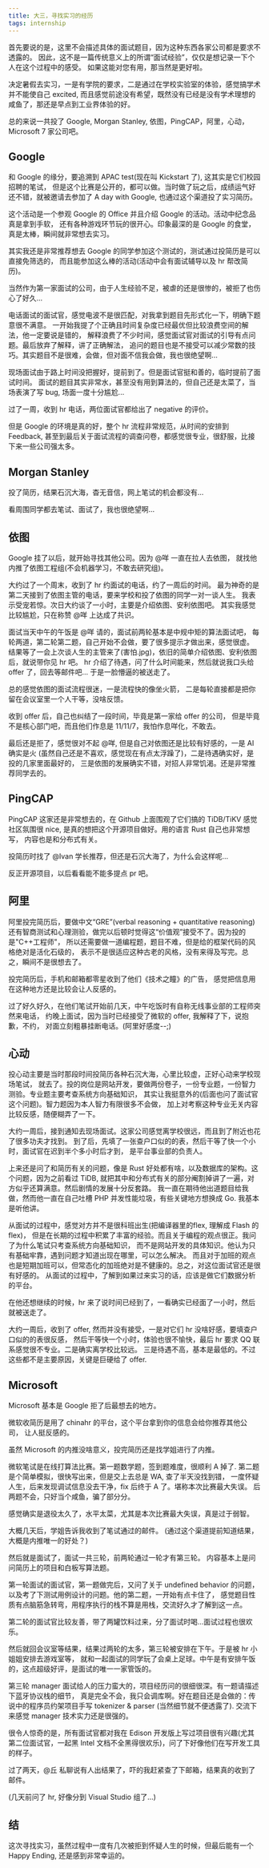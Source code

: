 ```yaml
---
title: 大三，寻找实习的经历
tags: internship
---
```


首先要说的是，这里不会描述具体的面试题目，因为这种东西各家公司都是要求不透露的。
因此，这不是一篇传统意义上的所谓“面试经验”，仅仅是想记录一下个人在这个过程中的感受。
如果这能对您有用，那当然是更好啦。

决定暑假去实习，一是有学院的要求，二是通过在学校实验室的体验，感觉搞学术并不能使自己
excited, 而且感觉前途没有希望，既然没有已经是没有学术理想的咸鱼了，那还是早点到工业界体验的好。

总的来说一共投了 Google, Morgan Stanley, 依图，PingCAP，阿里，心动，Microsoft
7 家公司吧。

## Google

和 Google 的缘分，要追溯到 APAC test(现在叫 Kickstart 了), 这其实是它们校园招聘的笔试，
但是这个比赛是公开的，都可以做。当时做了玩之后，成绩运气好还不错，就被邀请去参加了 A day with
Google, 也通过这个渠道投了实习简历。

这个活动是一个参观 Google 的 Office 并且介绍 Google 的活动。活动中纪念品真是拿到手软，
还有各种游戏环节玩的很开心。印象最深的是 Google 的食堂，真是太棒，瞬间就非常想去实习。

其实我还是非常推荐想去 Google 的同学参加这个测试的，测试通过投简历是可以直接免筛选的，
而且能参加这么棒的活动(活动中会有面试辅导以及 hr 帮改简历)。

当然作为第一家面试的公司，由于人生经验不足，被虐的还是很惨的，被拒了也伤心了好久...

电话面试的面试官，感觉电波不是很匹配，对我拿到题目先形式化一下，明确下题意很不满意。
一开始我提了个正确且时间复杂度已经最优但比较浪费空间的解法，他一定要说是错的，
解释浪费了不少时间，感觉面试官对面试的引导有点问题。最后放弃了解释，讲了正确解法，
追问的题目也是不接受可以减少常数的技巧。其实题目不是很难，会做，但对面不信我会做，我也很绝望啊...

现场面试由于路上时间没把握好，提前到了。但是面试官挺和善的，临时提前了面试时间。
面试的题目其实非常水，甚至没有用到算法的，但自己还是太菜了，当场表演了写 bug,
场面一度十分尴尬...

过了一周，收到 hr 电话，两位面试官都给出了 negative 的评价。

但是 Google 的环境是真的好，整个 hr 流程非常规范，从时间的安排到 Feedback,
甚至到最后关于面试流程的调查问卷，都感觉很专业，很舒服，比接下来一些公司强太多。

## Morgan Stanley

投了简历，结果石沉大海，杳无音信，网上笔试的机会都没有...

看周围同学都去笔试、面试了，我也很绝望啊...

## 依图

Google 挂了以后，就开始寻找其他公司。因为 @咩 一直在拉人去依图，
就找他内推了依图工程组(不会机器学习，不敢去研究组)。

大约过了一个周末，收到了 hr 约面试的电话，约了一周后的时间。
最为神奇的是第二天接到了依图主管的电话，要来学校和投了依图的同学一对一谈人生。
我表示受宠若惊。次日大约谈了一小时，主要是介绍依图、安利依图吧。
其实我感觉比较尴尬，只在称赞 @咩 上达成了共识。

面试当天中午的午饭是 @咩 请的，面试前两轮基本是中规中矩的算法面试吧，
每轮两道，第二轮第二题，自己开始不会做，要了很多提示才做出来，感觉很虚。
结果等了一会上次谈人生的主管来了(害怕.jpg)，依旧的简单介绍依图、安利依图后，就说带你见 hr 吧。
hr 介绍了待遇，问了什么时间能来，然后就说我口头给 offer 了，回去等邮件吧...
于是一脸懵逼的被送走了。

总的感觉依图的面试流程很迷，一是流程快的像坐火箭，
二是每轮直接都是把你留在会议室里一个人干等，没啥反馈。

收到 offer 后，自己也纠结了一段时间，毕竟是第一家给 offer 的公司，
但是毕竟不是核心部门吧，而且他们作息是 11/11/7，我怕作息咩化，不敢去。

最后还是拒了，感觉很对不起 @咩, 但是自己对依图还是比较有好感的，一是 AI 确实是火
(虽然自己还是不喜欢，感觉现在有点太浮躁了)，二是待遇确实好，是投的几家里面最好的，
三是依图的发展确实不错，对招人非常饥渴。还是非常推荐同学去的。

## PingCAP

PingCAP 这家还是非常想去的，在 Github 上面围观了它们搞的 TiDB/TiKV
感觉社区氛围很 nice, 是真的想把这个开源项目做好。用的语言 Rust 自己也非常想写，
内容也是和分布式有关。

投简历时找了 @Ivan 学长推荐，但还是石沉大海了，为什么会这样呢...

反正开源项目，以后看看能不能多提点 pr 吧。

## 阿里

阿里投完简历后，要做中文“GRE”(verbal reasoning + quantitative reasoning)
还有智商测试和心理测验，做完以后顿时觉得这“价值观”接受不了。因为投的是"C++工程师"，
所以还需要做一道编程题，题目不难，但是给的框架代码的风格绝对是活化石级的，
表示不是很适应这种古老的风格，没有来得及写完。总之，瞬间不是很想去了。

投完简历后，手机和邮箱都零星收到了他们《技术之瞳》的广告，
感觉把信息用在这种地方还是比较会让人反感的。

过了好久好久，在他们笔试开始前几天，中午吃饭时有自称无线事业部的工程师突然来电话，
约晚上面试，因为当时已经接受了微软的 offer, 我解释了下，说抱歉，不约，
对面立刻粗暴挂断电话。(阿里好感度--;)

## 心动

投心动主要是当时那段时间投简历各种石沉大海，心里比较虚，正好心动来学校现场笔试，
就去了。投的岗位是网站开发，要做两份卷子，一份专业题，一份智力测验。专业题主要考查系统方向基础知识，
其实让我挺意外的(后面也问了面试官这个问题)。智力题因为本人智力有限很多不会做，
加上对考察这种专业无关内容比较反感，随便糊弄了一下。

大约一周后，接到通知去现场面试。这家公司感觉离学校很远，而且到了附近也花了很多功夫才找到。
到了后，先填了一张查户口似的的表，然后干等了快一个小时，面试官在迟到半个多小时后才到，
是平台事业部的负责人。

上来还是问了和简历有关的问题，像是 Rust 好处都有啥，以及数据库的架构。这个问题，因为之前看过
TiDB, 就把其中和分布式有关的部分阉割掉讲了一遍，对方似乎还算满意。然后剧情的发展十分反套路。
我一直在期待他出道题目给我做，然而他一直在自己吐槽 PHP 并发性能垃圾，有些关键地方想换成 Go.
我基本是听他讲。

从面试的过程中，感觉对方并不是很科班出生(把编译器里的flex, 理解成 Flash 的 flex)，
但是在长期的过程中积累了丰富的经验。而且关于编程的观点很正。我问了为什么笔试只考查系统方向基础知识，
而不是网站开发的具体知识。他认为只有基础牢靠，遇到问题才知道出现在哪里，可以怎么解决。
而且对于加班的观点也是短期加班可以，但常态化的加班绝对是不健康的。总之，对这位面试官还是很有好感的。
从面试的过程中，了解到如果过来实习的话，应该是做它们数据分析的平台。

在他还想继续的时候，hr 来了说时间已经到了，一看确实已经面了一小时，然后就被送走了。

大约一周后，收到了 offer, 然而并没有接受，一是对它们 hr 没啥好感，要填查户口似的的表很反感，
然后干等快一个小时，体验也很不愉快，最后 hr 要求 QQ 联系感觉很不专业。二是确实离学校比较远。
三是待遇不高，基本是最低的。不过这些都不是主要原因，关键是巨硬给了 offer.

## Microsoft

Microsoft 基本是 Google 拒了后最想去的地方。

微软收简历是用了 chinahr 的平台，这个平台拿到你的信息会给你推荐其他公司，
让人挺反感的。

虽然 Microsoft 的内推没啥意义，投完简历还是找学姐进行了内推。

微软笔试是在线打算法比赛。第一题数学题，签到题难度，很顺利 A 掉了.
第二题是个简单模拟，很快写出来，但是交上去总是 WA, 查了半天没找到错，
一度怀疑人生，后来发现调试信息没去干净，fix 后终于 A 了。堪称本次比赛最大失误。
后两题不会，只好当个咸鱼，骗了部分分。

感觉确实是退役太久了，水平太菜，尤其是本次比赛最大失误，真是过于弱智。

大概几天后，学姐告诉我收到了笔试通过的邮件。
(通过这个渠道提前知道结果，大概是内推唯一的好处？)

然后就是面试了，面试一共三轮，前两轮通过一轮才有第三轮。
内容基本上是问问简历上的项目和白板写算法题。

第一轮面试的面试官，第一题做完后，又问了关于 undefined behavior
的问题，以及考了下测试用例设计的问题。他的第二题，一开始有点卡住了，
感觉题目性质有点脑筋急转弯，用程序执行的栈不算是用栈，交流好久才了解到这一点。

第二轮的面试官比较友善，带了两罐饮料过来，分了面试时喝...面试过程也很欢乐。

然后就回会议室等结果，结果过两轮的太多，第三轮被安排在下午。于是被 hr 小姐姐安排去游戏室等，
就和一起面试的同学玩了会桌上足球。中午是有安排午饭的，这点超级好评，是面试的唯一一家管饭的。

第三轮 manager 面试给人的压力蛮大的，项目经历问的很细很深。有一题请描述下蓝牙协议栈的细节，
真是完全不会，我只会调库啊。好在题目还是会做的：传说中的程序员约架项目手写 tokenizer & parser
(当然细节就不便透露了). 交流下来感觉 manager 技术实力还是很强的。

很令人惊奇的是，所有面试官都对我在 Edison 开发版上写过项目很有兴趣(尤其第二位面试官，一起黑 Intel
文档不全黑得很欢乐)，问了下好像他们在写开发工具的样子。

过了两天，@丘 私聊说有人出结果了，吓的我赶紧查了下邮箱，结果真的收到了邮件。

(几天前问了 hr, 好像分到 Visual Studio 组了...)

## 结

这次寻找实习，虽然过程中一度有几次被拒到怀疑人生的时候，但最后能有一个 Happy
Ending, 还是感到非常幸运的。





